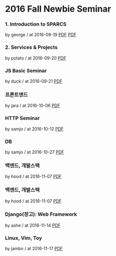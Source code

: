 # 2016 Fall Newbie Seminar

### 1. Introduction to SPARCS

by george / at 2016-09-19
[PDF](https://s3.ap-northeast-2.amazonaws.com/sparcs.home/seminars/george-20160919-0.pdf)
[PDF](https://s3.ap-northeast-2.amazonaws.com/sparcs.home/seminars/george-20160919-1.pptx)

### 2. Services & Projects

by potato / at 2016-09-20
[PDF](https://s3.ap-northeast-2.amazonaws.com/sparcs.home/seminars/potato-20160920-0.pdf)

### JS Basic Seminar

by duck / at 2016-09-21
[PDF](http://zeakd.github.io/seminar-js-1/index.html)

### 프론트앤드

by jara / at 2016-10-06
[PDF](https://s3.ap-northeast-2.amazonaws.com/sparcs.home/seminars/jara-20161006-0.pptm)

### HTTP Seminar

by samjo / at 2016-10-12
[PDF](https://s3.ap-northeast-2.amazonaws.com/sparcs.home/seminars/samjo-20161021-0.pdf)

### DB

by samjo / at 2016-10-27
[PDF](https://s3.ap-northeast-2.amazonaws.com/sparcs.home/seminars/samjo-20161114-0.pdf)

### 백엔드, 개발스택

by hood / at 2016-11-07
[PDF](https://s3.ap-northeast-2.amazonaws.com/sparcs.home/seminars/hood-20161116_1-0.pdf)

### 백엔드, 개발스택

by hood / at 2016-11-07
[PDF](https://s3.ap-northeast-2.amazonaws.com/sparcs.home/seminars/hood-20161116-0.pdf)

### Django(장고): Web Framework

by ashe / at 2016-11-14
[PDF](https://s3.ap-northeast-2.amazonaws.com/sparcs.home/seminars/ashe-20161114-0.pdf)

### Linux, Vim, Toy

by jambo / at 2016-11-17
[PDF](https://s3.ap-northeast-2.amazonaws.com/sparcs.home/seminars/jambo-20161117-0.pdf)
